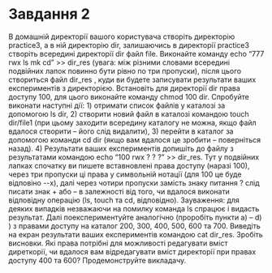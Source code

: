 # Завдання 2

В домашній директорії вашого користувача створіть директорію practice3, а в ній директорію dir, залишаючись в директорії practice3 створіть всередині директорії dir файл file. Виконайте команду echo “777   rwx   ls   mk   cd” >> dir_res (увага: між різними словами всередині подвійних лапок повинно бути рівно по три пропуски), після цього створиться файл dir_res , куди ви будете записувати результати ваших експериментів з директорією.
Встановіть для директорії dir права доступу 100, для цього виконайте команду chmod 100 dir. Спробуйте виконати наступні дії: 
    1) отримати список файлів у каталозі за допомогою ls dir,
    2) створити новий файл в каталозі командою touch dir/file1 (при цьому заходити всередину каталогу не можна, якщо файл вдалося створити – його слід видалити),
    3) перейти в каталог за допомогою команди cd dir (якщо вам вдалося це зробити – поверніться назад).
    4) Результати ваших експериментів допишіть до файлу з результатами командою echo “100   rwx    ?    ?    ?” >> dir_res. Тут у подвійних лапках спочатку ви пишете вставновлені права доступу (наразі 100), через три пропуски ці права у символьній нотації (для 100 це буде відповіно --x), далі через чотири пропуски замість знаку питання ? слід писати знак + або – в залежності від того, чи вдалося виконати відповідну операцію (ls, touch та cd, відповідно).
Зауваження: для деяких випадків незважаючи на помилку команда ls спрацює і видасть результат. 
Далі поекспериментуйте аналогічно (проробіть пункти a) – d) ) з правами доступу на каталог 200, 300, 400, 500, 600 та 700.
Виведіть на екран результати ваших експериментів командою cat dir_res. Зробіть висновки. Які права потрібні для можливості редагувати вміст диреткорії, чи вдалося вам відредагувати вміст директорії при правах доступу 400 та 600? Продемонструйте викладачу.
